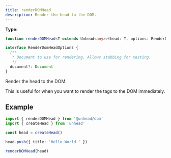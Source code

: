 ```yaml
---
title: renderDOMHead
description: Render the head to the DOM.
---
```


**Type:**

```ts
function renderDOMHead<T extends Unhead<any>>(head: T, options: RenderDomHeadOptions = {}): void
```

```ts
interface RenderDomHeadOptions {
  /**
   * Document to use for rendering. Allows stubbing for testing.
   */
  document?: Document
}
```

Render the head to the DOM.

This is useful for when you want to render the tags to the DOM immediately.

## Example

```ts
import { renderDOMHead } from '@unhead/dom'
import { createHead } from 'unhead'

const head = createHead()

head.push({ title: 'Hello World ' })

renderDOMHead(head)
```
